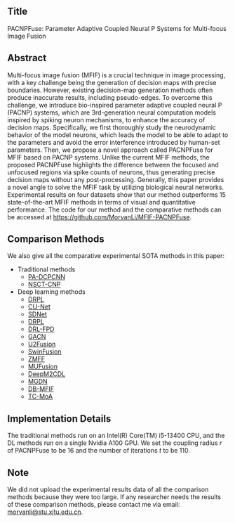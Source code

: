 ##  Title

PACNPFuse: Parameter Adaptive Coupled Neural P Systems for Multi-focus Image Fusion



## Abstract

Multi-focus image fusion (MFIF) is a crucial technique in image processing, with a key challenge being the generation of decision maps with precise boundaries. However, existing decision-map generation methods often produce inaccurate results, including pseudo-edges. To overcome this challenge, we introduce bio-inspired parameter adaptive coupled neural P (PACNP) systems, which are 3rd-generation neural computation models inspired by spiking neuron mechanisms, to enhance the accuracy of decision maps. Specifically, we first thoroughly study the neurodynamic behavior of the model neurons, which leads the model to be able to adapt to the parameters and avoid the error interference introduced by human-set parameters. Then, we propose a novel approach called PACNPFuse for MFIF based on PACNP systems. Unlike the current MFIF methods, the proposed PACNPFuse highlights the difference between the focused and unfocused regions via spike counts of neurons, thus generating precise decision maps without any post-processing. Generally, this paper provides a novel angle to solve the MFIF task by utilizing biological neural networks. Experimental results on four datasets show that our method outperforms 15 state-of-the-art MFIF methods in terms of visual and quantitative performance. The code for our method and the comparative methods can be accessed at https://github.com/MorvanLi/MFIF-PACNPFuse.

## Comparison Methods

We also give all the comparative experimental SOTA methods in this paper:

- Traditional methods
  - [PA-DCPCNN](https://github.com/Chinmaya-Panigrahy/Fractal-dimension-based-parameter-adaptive-dual-channel-PCNN-for-multi-focus-image-fusion)
  - [NSCT-CNP](https://github.com/MorvanLi)
- Deep learning methods
	- [DRPL](https://github.com/sasky1/DRPL)
	- [CU-Net](https://github.com/cindydeng1991/TPAMI-CU-Net)
	- [SDNet](https://github.com/HaoZhang1018/SDNet)
	- [DRPL](https://github.com/sasky1/DRPL)
	- [DRL-FPD](https://github.com/yuliu316316/DRL-FPD-MFIF)
	- [GACN](https://github.com/Keep-Passion/GACN)
	- [U2Fusion](https://github.com/hanna-xu/U2Fusion)
	- [SwinFusion](https://github.com/Linfeng-Tang/SwinFusion)
	- [ZMFF](https://github.com/junjun-jiang/ZMFF)
	- [MUFusion](https://github.com/AWCXV/MUFusion)
	- [DeepM2CDL](https://github.com/JingyiXu404/TPAMI-DeepM2CDL)
	- [MGDN](https://github.com/Guanys-dar/MGDN)
	- [DB-MFIF](https://github.com/Zancelot/DB-MFIF)
	- [TC-MoA](https://github.com/YangSun22/TC-MoA)

## Implementation Details
The traditional methods run on an Intel(R) Core(TM) i5-13400 CPU, and the DL methods run on a single Nvidia A100 GPU. We set the coupling radius $r$ of PACNPFuse to be 16 and the number of iterations $t$ to be 110.



## Note
We did not upload the experimental results data of all the comparison methods because they were too large. If any researcher needs the results of these comparison methods, please contact me via email: morvanli@stu.xjtu.edu.cn.
